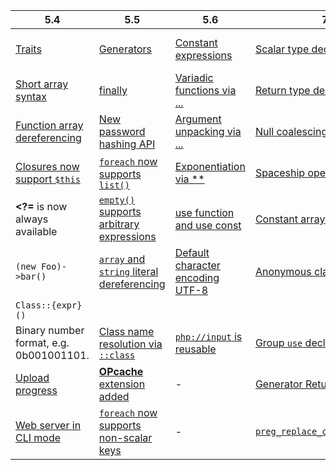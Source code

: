 
5.4|5.5|5.6|7.0|7.1|7.2
--|--|--|--|--|--
[Traits](http://php.net/manual/en/language.oop5.traits.php)|[Generators](http://php.net/manual/en/language.generators.php)|[Constant expressions](http://php.net/manual/en/migration56.new-features.php#migration56.new-features.const-scalar-exprs)|[Scalar type declarations](http://php.net/manual/en/migration70.new-features.php#migration70.new-features.scalar-type-declarations)|[Nullable types](http://php.net/manual/en/migration71.new-features.php#migration71.new-features.nullable-types)|[New object type](http://php.net/manual/en/migration72.new-features.php#migration72.new-features.object-type)
[Short array syntax](http://php.net/manual/en/language.types.array.php#language.types.array.syntax.array-func)|[finally](http://php.net/manual/en/language.exceptions.php#language.exceptions.finally)|[Variadic functions via ...](http://php.net/manual/en/migration56.new-features.php#migration56.new-features.variadics)|[Return type declarations](http://php.net/manual/en/migration70.new-features.php#migration70.new-features.return-type-declarations)|[Void functions](http://php.net/manual/en/migration71.new-features.php#migration71.new-features.void-functions)
[Function array dereferencing](https://wiki.php.net/rfc/functionarraydereferencing)|[New password hashing API](http://php.net/manual/en/migration55.new-features.php#migration55.new-features.password)|[Argument unpacking via ...](https://wiki.php.net/rfc/argument_unpacking)|[Null coalescing operator](http://php.net/manual/en/migration70.new-features.php#migration70.new-features.null-coalesce-op)|[Symmetric array destructuring](http://php.net/manual/en/migration71.new-features.php#migration71.new-features.symmetric-array-destructuring)
[Closures now support `$this`](http://php.net/manual/en/functions.anonymous.php)|[`foreach` now supports `list()`](http://php.net/manual/en/migration55.new-features.php#migration55.new-features.foreach-list)|[Exponentiation via **](http://php.net/manual/en/function.pow.php)|[Spaceship operator](http://php.net/manual/en/migration70.new-features.php#migration70.new-features.spaceship-op)|[Class constant visibility](http://php.net/manual/en/migration71.new-features.php#migration71.new-features.class-constant-visibility)
**<?=** is now always available|[`empty()` supports arbitrary expressions](http://php.net/manual/en/migration55.new-features.php#migration55.new-features.empty)|[use function and use const](http://php.net/manual/en/migration56.new-features.php#migration56.new-features.use)|[Constant arrays using `define()`](http://php.net/manual/en/migration70.new-features.php#migration70.new-features.define-array)|[iterable pseudo-type](http://php.net/manual/en/migration71.new-features.php#migration71.new-features.iterable-pseudo-type)|
`(new Foo)->bar()`|[`array` and `string` literal dereferencing](http://php.net/manual/en/migration55.new-features.php#migration55.new-features.const-dereferencing)|[Default character encoding UTF-8](http://php.net/manual/en/migration56.new-features.php#migration56.new-features.default-encoding)|[Anonymous classes](http://php.net/manual/en/migration70.new-features.php#migration70.new-features.anonymous-classes)|[Multi catch exception handling](http://php.net/manual/en/migration71.new-features.php#migration71.new-features.mulit-catch-exception-handling)|
`Class::{expr}()`|
Binary number format, e.g. 0b001001101.|[Class name resolution via `::class`](http://php.net/manual/en/migration55.new-features.php#migration55.new-features.class-name)|[`php://input` is reusable](http://php.net/manual/en/migration56.new-features.phpwrappers.php.php#wrappers.php.input)|[Group `use` declarations](http://php.net/manual/en/migration70.new-features.php#migration70.new-features.group-use-declarations)|[Support for keys in `list()`](http://php.net/manual/en/migration71.new-features.php#migration71.new-features.support-for-keys-in-list)|
[Upload progress](http://php.net/manual/en/session.upload-progress.php)|[**OPcache** extension added](http://php.net/manual/en/migration55.new-features.php#migration55.new-features.opcache)|-|[Generator Return Expressions](http://php.net/manual/en/migration70.new-features.php#migration70.new-features.generator-return-expressions)|
[Web server in CLI mode](http://php.net/manual/en/features.commandline.webserver.php)|[`foreach` now supports non-scalar keys](http://php.net/manual/en/migration55.new-features.php#migration55.new-features.non-scalar-iterator-keys)|-|[`preg_replace_callback_array()`](http://php.net/manual/en/function.preg-replace-callback-array.php)
